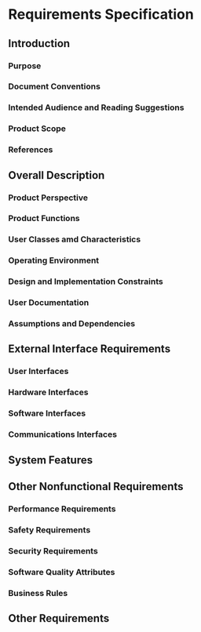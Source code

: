 # Requirements Specification

## Introduction

### Purpose
### Document Conventions
### Intended Audience and Reading Suggestions
### Product Scope
### References

## Overall Description

### Product Perspective
### Product Functions
### User Classes amd Characteristics
### Operating Environment
### Design and Implementation Constraints
### User Documentation
### Assumptions and Dependencies

## External Interface Requirements

### User Interfaces
### Hardware Interfaces
### Software Interfaces
### Communications Interfaces

## System Features

## Other Nonfunctional Requirements

### Performance Requirements
### Safety Requirements
### Security Requirements
### Software Quality Attributes
### Business Rules

## Other Requirements
